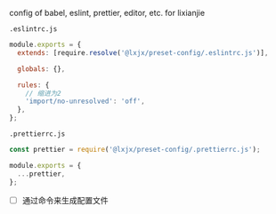 config of babel, eslint, prettier, editor, etc. for lixianjie

`.eslintrc.js`
```js
module.exports = {
  extends: [require.resolve('@lxjx/preset-config/.eslintrc.js')],

  globals: {},

  rules: {
    // 缩进为2
    'import/no-unresolved': 'off',
  },
};

```


`.prettierrc.js`

```js
const prettier = require('@lxjx/preset-config/.prettierrc.js');

module.exports = {
  ...prettier,
};

```

- [ ] 通过命令来生成配置文件
